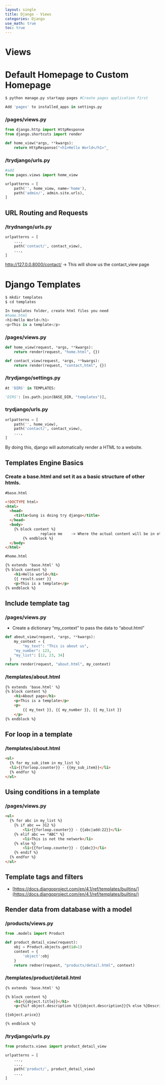 ```yaml
---
layout: single
title: Django - Views
categories: Django
use_math: true
toc: true
---
```


# Views

# Default Homepage to Custom Homepage

```python
$ python manage.py startapp pages #Create pages application first

Add 'pages' to installed_apps in settings.py
```

### /pages/views.py

```python
from django.http import HttpResponse
from django.shortcuts import render

def home_view(*args, **kwargs):
	return HttpResponse("<h1>Hello World</h1>"_
```

### /trydjango/urls.py

```python
#add
from pages.views import home_view

urlpatterns = [
	path('', home_view, name='home'),
	path('admin/', admin.site.urls),
]
```


## URL Routing and Requests

### /trydnango/urls.py

```python
urlpatterns = [
	...,
	path('contact/', contact_view),
	...,
]
```

http://127.0.0.8000/contact/ → This will show us the contact_view page

 

# Django Templates

```python
$ mkdir templates
$ cd templates

In templates folder, create html files you need
#home.html
<h1>Hello World</h1>
<p>This is a template</p>
```

### /pages/views.py

```python
def home_view(request, *args, **kwargs):
	return render(request, "home.html", {})

def contact_view(request, *args, **kwargs):
	return render(request, "contact,html", {})
```

### /trydjango/settings.py

```python
At 'DIRS' in TEMPLATES:

'DIRS': [os.path.join(BASE_DIR, "templates")],
```

### trydjango/urls.py

```python
urlpatterns = [
	path('', home_view),
	path('contact/', contact_view),
	...,
]
```

By doing this, django will automatically render a HTML to a website.

## Templates Engine Basics

### Create a base.html and set it as a basic structure of other htmls.

```html
#base.html

<!DOCTYPE html>
<html>
  <head>
    <title>Sung is doing try django</title>
  </head>
  <body>
    {% block content %} 
				replace me    -> Where the actual content will be in other htmls.
		{% endblock %}
  </body>
</html>

#home.html

{% extends 'base.html' %} 
{% block content %}
	<h1>Hello world</h1>
	{{ result.user }}
	<p>This is a template</p>
{% endblock %}
```

## Include template tag

### /pages/views.py

- Create a dictionary “my_context” to pass the data to “about.html”

```python
def about_view(request, *args, **kwargs):
	my_context = {
		"my_text": "This is about us",
    "my_number": 123,
    "my_list": [12, 23, 34]
  }
return render(request, "about.html", my_context)
```

### /templates/about.html

```html
{% extends 'base.html' %} 
{% block content %}
	<h1>About page</h1>
	<p>This is a template</p>
	<p>
		{{ my_text }}, {{ my_number }}, {{ my_list }}
	</p>
{% endblock %}
```

## For loop in a template

### /templates/about.html

```html
<ul>
  {% for my_sub_item in my_list %}
  <li>{{forloop.counter}} - {{my_sub_item}}</li>
  {% endfor %}
</ul>
```

## Using conditions in a template

### /pages/views.py

```html
<ul>
  {% for abc in my_list %} 
    {% if abc == 312 %}
        <li>{{forloop.counter}} - {{abc|add:22}}</li>
    {% elif abc == "ABC" %}
        <li>This is not the network</li>
    {% else %}
        <li>{{forloop.counter}} - {{abc}}</li>
    {% endif %}
  {% endfor %}
</ul>
```

## Template tags and filters

- [https://docs.djangoproject.com/en/4.1/ref/templates/builtins/](https://docs.djangoproject.com/en/4.1/ref/templates/builtins/)

## Render data from database with a model

### /products/views.py

```python
from .models import Product

def product_detail_view(request):
	obj = Product.objects.get(id=1)
	context = {
		'object':obj
	}
	return redner(request, "products/detail.html", context)
```

### /templates/product/detail.html

```html
{% extends 'base.html' %}

{% block content %}
	<h1>{{object.title}}</h1>
	<p>{%if object.description %}{{object.description}}{% else %}Description Coming Soon{% endif %}</p>

{{object.price}}

{% endblock %}
```

### /trydjango/urls.py

```python
from products.views import product_detail_view

urlpatterns = [
	...,
	...,
	path('product/', product_detail_view)
	...,
]
```
